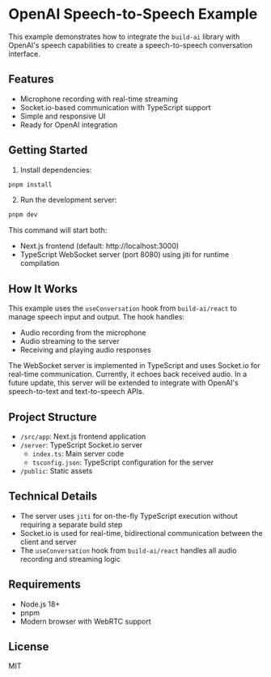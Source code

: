 # OpenAI Speech-to-Speech Example

This example demonstrates how to integrate the `build-ai` library with OpenAI's speech capabilities to create a speech-to-speech conversation interface.

## Features

- Microphone recording with real-time streaming
- Socket.io-based communication with TypeScript support
- Simple and responsive UI
- Ready for OpenAI integration

## Getting Started

1. Install dependencies:

```bash
pnpm install
```

2. Run the development server:

```bash
pnpm dev
```

This command will start both:
- Next.js frontend (default: http://localhost:3000)
- TypeScript WebSocket server (port 8080) using jiti for runtime compilation

## How It Works

This example uses the `useConversation` hook from `build-ai/react` to manage speech input and output. The hook handles:

- Audio recording from the microphone
- Audio streaming to the server
- Receiving and playing audio responses

The WebSocket server is implemented in TypeScript and uses Socket.io for real-time communication. Currently, it echoes back received audio. In a future update, this server will be extended to integrate with OpenAI's speech-to-text and text-to-speech APIs.

## Project Structure

- `/src/app`: Next.js frontend application
- `/server`: TypeScript Socket.io server
  - `index.ts`: Main server code
  - `tsconfig.json`: TypeScript configuration for the server
- `/public`: Static assets

## Technical Details

- The server uses `jiti` for on-the-fly TypeScript execution without requiring a separate build step
- Socket.io is used for real-time, bidirectional communication between the client and server
- The `useConversation` hook from `build-ai/react` handles all audio recording and streaming logic

## Requirements

- Node.js 18+ 
- pnpm
- Modern browser with WebRTC support

## License

MIT 